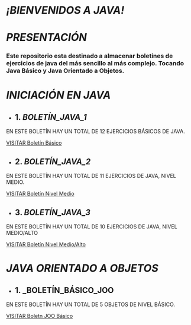 # _¡BIENVENIDOS A JAVA!_

# _PRESENTACIÓN_

### Este repositorio esta destinado a almacenar boletines de ejercicios de java del más sencillo al más complejo. Tocando Java Básico y Java Orientado a Objetos.

# _INICIACIÓN EN JAVA_

- ## 1. _BOLETÍN_JAVA_1_

EN ESTE BOLETÍN HAY UN TOTAL DE 12 EJERCICIOS BÁSICOS DE JAVA.

[VISITAR Boletín Básico](https://github.com/iivansaanchez/Programming-JAVA/tree/main/Boleti%CC%81n_Inicial/src/ejercicios)

- ## 2. _BOLETÍN_JAVA_2_

EN ESTE BOLETÍN HAY UN TOTAL DE 11 EJERCICIOS DE JAVA, NIVEL MEDIO.

[VISITAR Boletín Nivel Medio](https://github.com/iivansaanchez/Programming-JAVA/tree/main/Boleti%CC%81n_2/src/ejercicios)


- ## 3. _BOLETÍN_JAVA_3_

EN ESTE BOLETÍN HAY UN TOTAL DE 10 EJERCICIOS DE JAVA, NIVEL MEDIO/ALTO

[VISITAR Boletín Nivel Medio/Alto](https://github.com/iivansaanchez/Programming-JAVA/tree/main/Boleti%CC%81n3/src/ejercicios)

# _JAVA ORIENTADO A OBJETOS_

- ## 1. _BOLETÍN_BÁSICO_JOO

EN ESTE BOLETÍN HAY UN TOTAL DE 5 OBJETOS DE NIVEL BÁSICO.

[VISITAR Boletn JOO Básico](https://github.com/iivansaanchez/Programming-JAVA/tree/main/Boletin-1-JOO/src)
